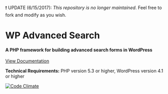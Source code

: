 :heavy_exclamation_mark: UPDATE (6/15/2017): _This repository is no longer maintained_. Feel free to fork and modify as you wish.

# WP Advanced Search
#### A PHP framework for building advanced search forms in WordPress

[View Documentation](http://wpadvancedsearch.com/docs/setup)

**Technical Requirements:** PHP version 5.3 or higher, WordPress version 4.1 or higher

[![Code Climate](https://codeclimate.com/github/raideus/wp-advanced-search/badges/gpa.svg)](https://codeclimate.com/github/raideus/wp-advanced-search)
